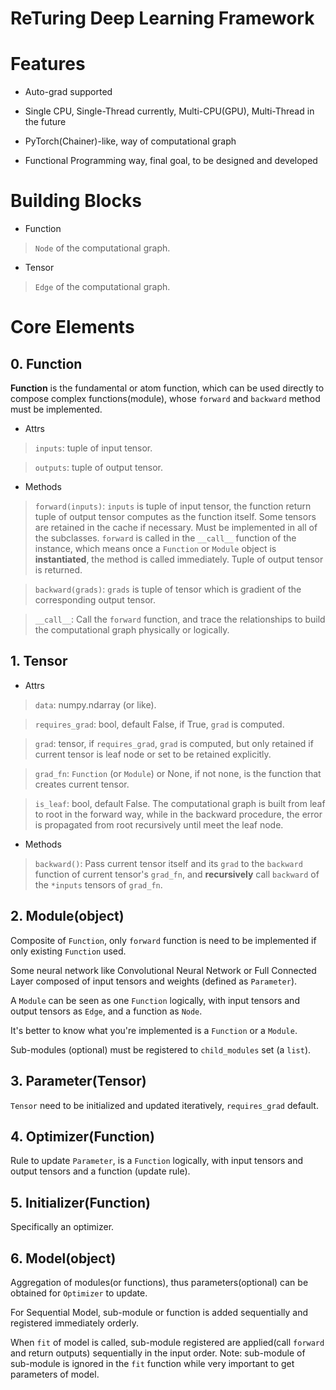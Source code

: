 <h1>ReTuring Deep Learning Framework</h1>

# Features

+ Auto-grad supported

+ Single CPU, Single-Thread currently, 
Multi-CPU(GPU), Multi-Thread in the future

+ PyTorch(Chainer)-like, way of computational graph

+ Functional Programming way, final goal, to be designed and developed 

# Building Blocks

+ Function

> `Node` of the computational graph.

+ Tensor

> `Edge` of the computational graph.

# Core Elements

## 0. Function

<b>Function</b> is the fundamental or atom function, 
which can be used directly to compose complex functions(module),
whose `forward` and `backward` method must be implemented. 

+ Attrs

> `inputs`: tuple of input tensor.

> `outputs`: tuple of output tensor.

+ Methods

> `forward(inputs)`: `inputs` is tuple of input tensor, the function
return tuple of output tensor computes as the function itself. 
Some tensors are retained in the cache if necessary. 
Must be implemented in all of the subclasses. 
`forward` is called in the `__call__` function of the instance, 
which means once a `Function` or `Module` object is <b>instantiated</b>, 
the method is called immediately. Tuple of output tensor is returned.

> `backward(grads)`: `grads` is tuple of tensor which is
 gradient of the corresponding output tensor.
 
> `__call__`: Call the `forward` function, 
and trace the relationships to build the computational graph physically or logically.   

## 1. Tensor

+ Attrs

> `data`: numpy.ndarray (or like).

> `requires_grad`: bool, default False, 
if True, `grad` is computed.

> `grad`: tensor, if `requires_grad`, `grad` is computed, 
but only retained if current tensor is leaf node or set to be retained explicitly.

> `grad_fn`: `Function` (or `Module`) or None, if not none, is the 
function that creates current tensor.

> `is_leaf`: bool, default False. The computational graph
is built from leaf to root in the forward way, 
while in the backward procedure, 
the error is propagated from root recursively until meet the leaf node.

+ Methods

> `backward()`: Pass current tensor itself and its `grad` to the `backward` 
function of current tensor's `grad_fn`, 
and <b>recursively</b> call `backward` of the `*inputs` tensors of `grad_fn`. 

## 2. Module(object)

Composite of `Function`, only `forward` function is need to be implemented
if only existing `Function` used.

Some neural network like Convolutional Neural Network 
or Full Connected Layer composed of input tensors and
weights (defined as `Parameter`).

A `Module` can be seen as one `Function` logically, 
with input tensors and output tensors as `Edge`,
and a function as `Node`. 

It's better to know what you're implemented is a `Function` or 
a `Module`. 

Sub-modules (optional) must be registered to 
`child_modules` set (a `list`).  

## 3. Parameter(Tensor)

`Tensor` need to be initialized and updated iteratively,
`requires_grad` default.  

## 4. Optimizer(Function)

Rule to update `Parameter`, is a `Function` logically, 
with input tensors and output tensors and a function (update rule).

## 5. Initializer(Function)

Specifically an optimizer.

## 6. Model(object)

Aggregation of modules(or functions), 
thus parameters(optional) can be obtained for 
`Optimizer` to update.

For Sequential Model, sub-module or function is added
sequentially and registered immediately orderly.

When `fit` of model is called, sub-module registered
are applied(call `forward` and return outputs) 
sequentially in the input order. 
Note: sub-module of sub-module is ignored in the `fit` function 
while very important to get parameters of model. 



 



